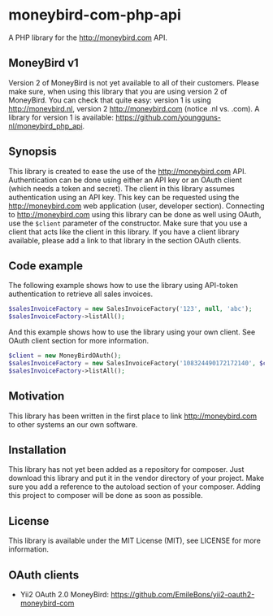 # moneybird-com-php-api
A PHP library for the http://moneybird.com API.
## MoneyBird v1
Version 2 of MoneyBird is not yet available to all of their customers. Please make sure, when using this library that
you are using version 2 of MoneyBird. You can check that quite easy: version 1 is using http://moneybird.nl, version 2
http://moneybird.com (notice .nl vs. .com). A library for version 1 is available: 
https://github.com/youngguns-nl/moneybird_php_api.
## Synopsis
This library is created to ease the use of the http://moneybird.com API. Authentication can be done using either an API
key or an OAuth client (which needs a token and secret). The client in this library assumes authentication using an API
key. This key can be requested using the http://moneybird.com web application (user, developer section). Connecting to
http://moneybird.com using this library can be done as well using OAuth, use the `$client` parameter of the constructor.
Make sure that you use a client that acts like the client in this library. If you have a client library available,
please add a link to that library in the section OAuth clients. 
## Code example
The following example shows how to use the library using API-token authentication to retrieve all sales invoices.

```php
$salesInvoiceFactory = new SalesInvoiceFactory('123', null, 'abc');
$salesInvoiceFactory->listAll();
```
And this example shows how to use the library using your own client. See OAuth client section for more information.
```php
$client = new MoneyBirdOAuth();
$salesInvoiceFactory = new SalesInvoiceFactory('108324490172172140', $client);
$salesInvoiceFactory->listAll();
```
## Motivation
This library has been written in the first place to link http://moneybird.com to other systems an our own software.
## Installation
This library has not yet been added as a repository for composer. Just download this library and put it in the vendor
directory of your project. Make sure you add a reference to the autoload section of your composer. Adding this project
to composer will be done as soon as possible.
## License
This library is available under the MIT License (MIT), see LICENSE for more information.
## OAuth clients
- Yii2 OAuth 2.0 MoneyBird: https://github.com/EmileBons/yii2-oauth2-moneybird-com